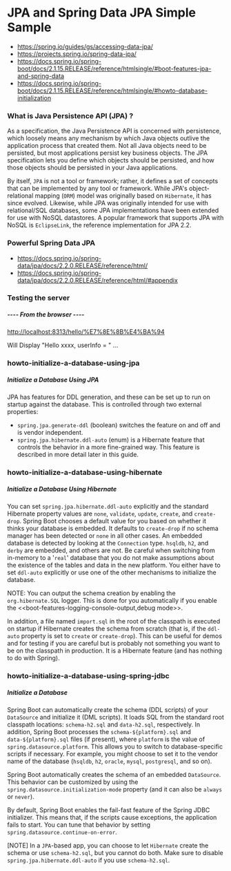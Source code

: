 # JPA and Spring Data JPA Simple Sample
-  https://spring.io/guides/gs/accessing-data-jpa/
-  https://projects.spring.io/spring-data-jpa/
-  https://docs.spring.io/spring-boot/docs/2.1.15.RELEASE/reference/htmlsingle/#boot-features-jpa-and-spring-data
- https://docs.spring.io/spring-boot/docs/2.1.15.RELEASE/reference/htmlsingle/#howto-database-initialization

### What is Java Persistence API (JPA) ?
As a specification, the Java Persistence API is concerned with persistence, which loosely means any mechanism by which Java objects outlive the application process that created them. Not all Java objects need to be persisted, but most applications persist key business objects. The JPA specification lets you define which objects should be persisted, and how those objects should be persisted in your Java applications.

By itself, `JPA` is not a tool or framework; rather, it defines a set of concepts that can be implemented by any tool or framework. While JPA's object-relational mapping (`ORM`) model was originally based on `Hibernate`, it has since evolved. Likewise, while JPA was originally intended for use with relational/SQL databases, some JPA implementations have been extended for use with NoSQL datastores. A popular framework that supports JPA with NoSQL is `EclipseLink`, the reference implementation for JPA 2.2.

### Powerful Spring Data JPA
-  https://docs.spring.io/spring-data/jpa/docs/2.2.0.RELEASE/reference/html/
- https://docs.spring.io/spring-data/jpa/docs/2.2.0.RELEASE/reference/html/#appendix

### Testing the server

##### ---- From the browser ----

<http://localhost:8313/hello/%E7%8E%8B%E4%BA%94>

Will Display "Hello xxxx, userInfo = " ...


### howto-initialize-a-database-using-jpa
##### Initialize a Database Using JPA
JPA has features for DDL generation, and these can be set up to run on startup against the
database. This is controlled through two external properties:

* `spring.jpa.generate-ddl` (boolean) switches the feature on and off and is vendor
independent.
* `spring.jpa.hibernate.ddl-auto` (enum) is a Hibernate feature that controls the
behavior in a more fine-grained way. This feature is described in more detail later in
this guide.


### howto-initialize-a-database-using-hibernate
##### Initialize a Database Using Hibernate
You can set `spring.jpa.hibernate.ddl-auto` explicitly and the standard Hibernate property
values are `none`, `validate`, `update`, `create`, and `create-drop`. Spring Boot chooses
a default value for you based on whether it thinks your database is embedded. It defaults
to `create-drop` if no schema manager has been detected or `none` in all other cases. An
embedded database is detected by looking at the `Connection` type. `hsqldb`, `h2`, and
`derby` are embedded, and others are not. Be careful when switching from in-memory to a
'`real`' database that you do not make assumptions about the existence of the tables and
data in the new platform. You either have to set `ddl-auto` explicitly or use one of the
other mechanisms to initialize the database.

NOTE: You can output the schema creation by enabling the `org.hibernate.SQL` logger. This
is done for you automatically if you enable the
<<boot-features-logging-console-output,debug mode>>.

In addition, a file named `import.sql` in the root of the classpath is executed on
startup if Hibernate creates the schema from scratch (that is, if the `ddl-auto` property
is set to `create` or `create-drop`). This can be useful for demos and for testing if you
are careful but is probably not something you want to be on the classpath in production.
It is a Hibernate feature (and has nothing to do with Spring).


### howto-initialize-a-database-using-spring-jdbc
##### Initialize a Database
Spring Boot can automatically create the schema (DDL scripts) of your `DataSource` and
initialize it (DML scripts). It loads SQL from the standard root classpath locations:
`schema-h2.sql` and `data-h2.sql`, respectively. In addition, Spring Boot processes the
`schema-${platform}.sql` and `data-${platform}.sql` files (if present), where `platform`
is the value of `spring.datasource.platform`. This allows you to switch to
database-specific scripts if necessary. For example, you might choose to set it to the
vendor name of the database (`hsqldb`, `h2`, `oracle`, `mysql`, `postgresql`, and so on).

Spring Boot automatically creates the schema of an embedded `DataSource`. This behavior
can be customized by using the `spring.datasource.initialization-mode` property (and it
can also be `always` or `never`).

By default, Spring Boot enables the fail-fast feature of the Spring JDBC initializer. This
means that, if the scripts cause exceptions, the application fails to start. You can tune
that behavior by setting `spring.datasource.continue-on-error`.

[NOTE]
 In a `JPA`-based app, you can choose to let `Hibernate` create the schema or use
`schema-h2.sql`, but you cannot do both. Make sure to disable
`spring.jpa.hibernate.ddl-auto` if you use `schema-h2.sql`.
